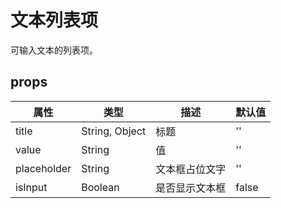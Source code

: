 # 文本列表项

可输入文本的列表项。

## props

| 属性 | 类型 | 描述 | 默认值 |
| --- | --- | --- | --- |
| title | String, Object | 标题 | '' |
| value | String | 值 | '' |
| placeholder | String | 文本框占位文字 | '' |
| isInput | Boolean | 是否显示文本框 | false |